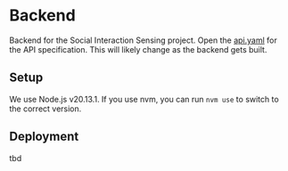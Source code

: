 # Backend
Backend for the Social Interaction Sensing project.
Open the [api.yaml](api.yaml) for the API specification. This will likely change as the backend gets built.

## Setup
We use Node.js v20.13.1. If you use nvm, you can run `nvm use` to switch to the correct version.

## Deployment
tbd